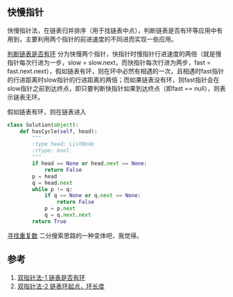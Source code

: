 ## 快慢指针
快慢指针法，在链表归并排序（用于找链表中点），判断链表是否有环等应用中有用到，主要利用两个指针的前进速度的不同进而实现一些应用。


[判断链表是否有环](https://leetcode-cn.com/problems/linked-list-cycle/)
分为快慢两个指针，快指针时慢指针行进速度的两倍（就是慢指针每次行进为一步，slow = slow.next，而快指针每次行进为两步，fast = fast.next.next），假如链表有环，则在环中必然有相遇的一次，且相遇时fast指针的行进距离时slow指针的行进距离的两倍；而如果链表没有环，则fast指针会在slow指针之前到达终点，即只要判断快指针如果到达终点（即fast == null），则表示链表无环。

假如链表有环，则在链表进入
```python
class Solution(object):
    def hasCycle(self, head):
        """
        :type head: ListNode
        :rtype: bool
        """
        if head == None or head.next == None:
            return False
        p = head
        q = head.next
        while p != q:
            if q == None or q.next == None:
                return False
            p = p.next
            q = q.next.next
        return True
```

[寻找重复数](https://leetcode-cn.com/problems/find-the-duplicate-number/description/) 二分搜索思路的一种变体吧，我觉得。



## 参考
1. [双指针法-1 链表是否有环](https://blog.csdn.net/NoMasp/article/details/51598735)
2. [双指针法-2 链表环起点，环长度](https://blog.csdn.net/weixin_38499215/article/details/79688285)
